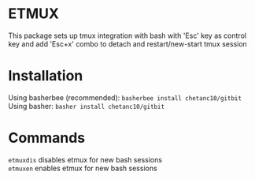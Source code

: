 # ETMUX
This package sets up tmux integration with bash with 'Esc' key as control key and add 'Esc+x' combo to detach and restart/new-start tmux session

# Installation
Using basherbee (recommended): ```basherbee install chetanc10/gitbit```  
Using basher: ```basher install chetanc10/gitbit```

# Commands
```etmuxdis``` disables etmux for new bash sessions  
```etmuxen``` enables etmux for new bash sessions

